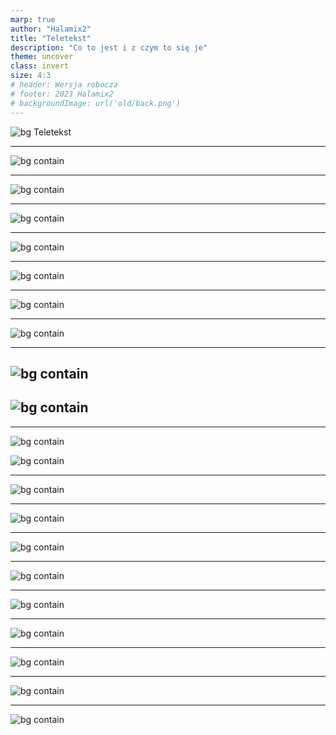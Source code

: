 ```yaml
---
marp: true
author: "Halamix2"
title: "Teletekst"
description: "Co to jest i z czym to się je"
theme: uncover
class: invert
size: 4:3
# header: Wersja robocza
# footer: 2023 Halamix2
# backgroundImage: url('old/back.png')
---
```


![bg](old/back.png)
Teletekst

---

<!---
header: 100
-->

![bg contain](prezentacja_wst/P100.png)

---

<!---
header: 200
-->

![bg contain](prezentacja_wst/P200.png)

---

<!---
header: 201
-->

![bg contain](prezentacja_wst/P201.png)

---

<!---
header: 202
-->

![bg contain](prezentacja_wst/P202.png)

---

<!---
header: 898
-->

![bg contain](prezentacja_wst/P898.png)

---

<!---
header: 899
-->

![bg contain](prezentacja_wst/P899.png)

---

<!---
header: 89F
-->

![bg contain](prezentacja_wst/P89F.png)

---

<!---
header: 203
-->

## ![bg contain](prezentacja_wst/P203_alt.png)

## ![bg contain](prezentacja_wst/P203.png)

---

<!---
header: 204
-->

![bg contain](prezentacja_wst/P204_alt.png)

![bg contain](prezentacja_wst/P204.png)

---

<!---
header: 205
-->

![bg contain](prezentacja_wst/P205.png)

---

<!---
header: 206
-->

![bg contain](prezentacja_wst/P206.png)

---

<!---
header: 207
-->

![bg contain](prezentacja_wst/P207.png)

---

<!---
header: 208
-->

![bg contain](prezentacja_wst/P208.png)

---

<!---
header: 702
-->

![bg contain](prezentacja_wst/P702.png)

---

<!---
header: 209
-->

![bg contain](prezentacja_wst/P209.png)

---

<!---
header: 210
-->

![bg contain](prezentacja_wst/P210.png)

---

<!---
header: 300
-->

![bg contain](prezentacja_wst/P300.png)

---

<!---
header: 301
-->

![bg contain](prezentacja_wst/P301.png)
